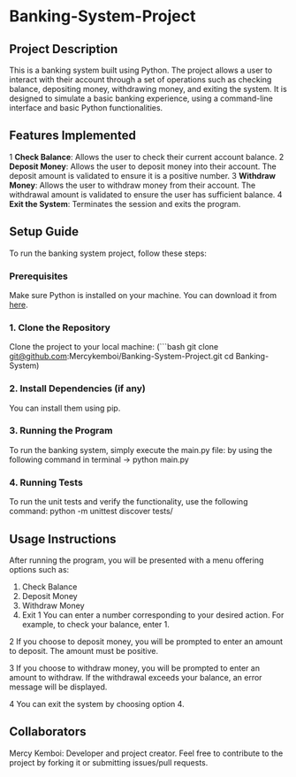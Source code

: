# Banking-System-Project

## Project Description
This is a banking system built using Python. The project allows a user to interact with their account through a set of operations such as checking balance, depositing money, withdrawing money, and exiting the system. It is designed to simulate a basic banking experience, using a command-line interface and basic Python functionalities.

## Features Implemented
 1 **Check Balance**: Allows the user to check their current account balance.
 2 **Deposit Money**: Allows the user to deposit money into their account. The deposit amount is validated to ensure it is a positive number.
3 **Withdraw Money**: Allows the user to withdraw money from their account. The withdrawal amount is validated to ensure the user has sufficient balance.
4 **Exit the System**: Terminates the session and exits the program.

## Setup Guide

To run the banking system project, follow these steps:

### Prerequisites

Make sure Python is installed on your machine. You can download it from [here](https://www.python.org/downloads/).

### 1. Clone the Repository


Clone the project to your local machine:
(```bash
git clone git@github.com:Mercykemboi/Banking-System-Project.git
cd Banking-System)

### 2. Install Dependencies (if any)
You can install them using pip.


### 3. Running the Program
To run the banking system, simply execute the main.py file:
by using the following command in terminal -> python main.py

### 4. Running Tests
To run the unit tests and verify the functionality, use the following command:
python -m unittest discover tests/

## Usage Instructions
After running the program, you will be presented with a menu offering options such as:

1. Check Balance
2. Deposit Money
3. Withdraw Money
4. Exit
1 You can enter a number corresponding to your desired action. For example, to check your balance, enter 1.

2 If you choose to deposit money, you will be prompted to enter an amount to deposit. The amount must be positive.

3 If you choose to withdraw money, you will be prompted to enter an amount to withdraw. If the withdrawal exceeds your balance, an error message will be displayed.

4 You can exit the system by choosing option 4.

## Collaborators
Mercy Kemboi: Developer and project creator.
Feel free to contribute to the project by forking it or submitting issues/pull requests.







